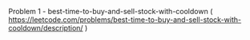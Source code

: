 Problem 1 - best-time-to-buy-and-sell-stock-with-cooldown ( https://leetcode.com/problems/best-time-to-buy-and-sell-stock-with-cooldown/description/ )